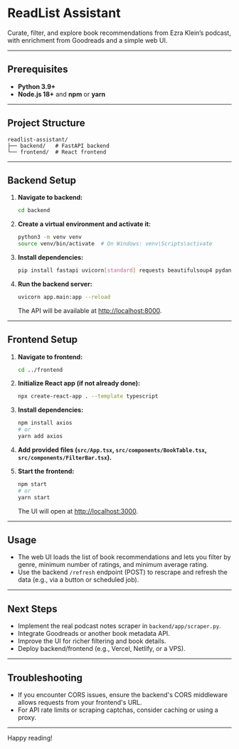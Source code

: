 # ReadList Assistant

Curate, filter, and explore book recommendations from Ezra Klein’s podcast, with enrichment from Goodreads and a simple web UI.

---

## Prerequisites

- **Python 3.9+**
- **Node.js 18+** and **npm** or **yarn**

---

## Project Structure

```
readlist-assistant/
├── backend/   # FastAPI backend
└── frontend/  # React frontend
```

---

## Backend Setup

1. **Navigate to backend:**
   ```sh
   cd backend
   ```

2. **Create a virtual environment and activate it:**
   ```sh
   python3 -m venv venv
   source venv/bin/activate  # On Windows: venv\Scripts\activate
   ```

3. **Install dependencies:**
   ```sh
   pip install fastapi uvicorn[standard] requests beautifulsoup4 pydantic
   ```

4. **Run the backend server:**
   ```sh
   uvicorn app.main:app --reload
   ```
   The API will be available at [http://localhost:8000](http://localhost:8000).

---

## Frontend Setup

1. **Navigate to frontend:**
   ```sh
   cd ../frontend
   ```

2. **Initialize React app (if not already done):**
   ```sh
   npx create-react-app . --template typescript
   ```

3. **Install dependencies:**
   ```sh
   npm install axios
   # or
   yarn add axios
   ```

4. **Add provided files (`src/App.tsx`, `src/components/BookTable.tsx`, `src/components/FilterBar.tsx`).**

5. **Start the frontend:**
   ```sh
   npm start
   # or
   yarn start
   ```
   The UI will open at [http://localhost:3000](http://localhost:3000).

---

## Usage

- The web UI loads the list of book recommendations and lets you filter by genre, minimum number of ratings, and minimum average rating.
- Use the backend `/refresh` endpoint (POST) to rescrape and refresh the data (e.g., via a button or scheduled job).

---

## Next Steps

- Implement the real podcast notes scraper in `backend/app/scraper.py`.
- Integrate Goodreads or another book metadata API.
- Improve the UI for richer filtering and book details.
- Deploy backend/frontend (e.g., Vercel, Netlify, or a VPS).

---

## Troubleshooting

- If you encounter CORS issues, ensure the backend's CORS middleware allows requests from your frontend's URL.
- For API rate limits or scraping captchas, consider caching or using a proxy.

---

Happy reading!